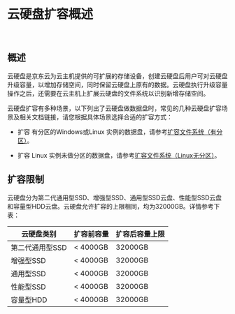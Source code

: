 # 云硬盘扩容概述

<br>

## 概述

云硬盘是京东云为云主机提供的可扩展的存储设备，创建云硬盘后用户可对云硬盘升级容量，以增加存储空间，同时保留云硬盘上原有的数据。云硬盘执行升级容量操作之后，还需要在云主机上扩展云硬盘的文件系统以识别新增存储空间。

云硬盘扩容有多种场景，以下列出了云硬盘做数据盘时，常见的几种云硬盘扩容场景及相关文档链接，请您根据具体场景选择合适的扩容方式：



- 扩容 有分区的Windows或Linux 实例的数据盘，请参考[扩容文件系统（有分区）](https://docs.jdcloud.com/cn/cloud-disk-service/expand-file-system-multi-partition)。



- 扩容 Linux 实例未做分区的数据盘，请参考[扩容文件系统（Linux无分区）](https://docs.jdcloud.com/cn/cloud-disk-service/expand-file-system-linux)。


## 扩容限制

云硬盘分为第二代通用型SSD、增强型SSD、通用型SSD云盘、性能型SSD云盘和容量型HDD云盘。云硬盘允许扩容的上限相同，均为32000GB。详情参考下表：

| 云硬盘类别      | 扩容前容量 | 扩容后容量上限 |
| --------------- | ---------- | -------------- |
| 第二代通用型SSD | < 4000GB   | 32000GB        |
| 增强型SSD       | < 4000GB   | 32000GB        |
| 通用型SSD       | < 4000GB   | 32000GB        |
| 性能型SSD       | < 4000GB   | 32000GB        |
| 容量型HDD       | < 4000GB   | 32000GB        |


